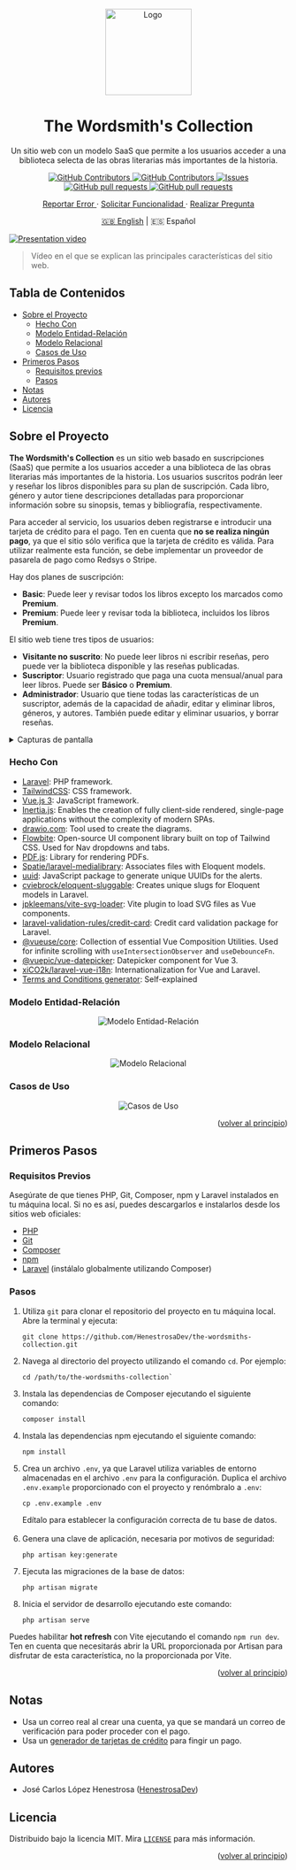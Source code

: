 <div id="top"></div>

<!-- PROJECT SHIELDS -->
<!--
*** I am using markdown "reference style" links for readability.
*** Reference links are enclosed in brackets [ ] instead of parentheses ( ).
*** See the bottom of this document for the declaration of the reference variables
*** for contributors-url, forks-url, etc. This is an optional, concise syntax you may use.
*** https://www.markdownguide.org/basic-syntax/#reference-style-links
-->

<!-- PROJECT LOGO -->
<br />
<div align="center">
    <img 
      src="https://github.com/HenestrosaDev/the-wordsmiths-collection/blob/main/public/favicon.svg" 
      alt="Logo" 
      width="156" 
      height="156"
    >
    <h1 align="center">The Wordsmith's Collection</h1>
    <p align="center">Un sitio web con un modelo SaaS que permite a los usuarios acceder a una biblioteca selecta de las obras literarias más importantes de la historia.</p>
    <p>
      <a href="https://github.com/HenestrosaDev/the-wordsmiths-collection/stargazers">
        <img 
          alt="GitHub Contributors" 
          src="https://img.shields.io/github/stars/HenestrosaDev/the-wordsmiths-collection" 
        >
      </a>
      <a href="https://github.com/HenestrosaDev/the-wordsmiths-collection/graphs/contributors">
        <img 
          alt="GitHub Contributors" 
          src="https://img.shields.io/github/contributors/HenestrosaDev/the-wordsmiths-collection" 
        >
      </a>
      <a href="https://github.com/HenestrosaDev/the-wordsmiths-collection/issues">
        <img 
          alt="Issues" 
          src="https://img.shields.io/github/issues/HenestrosaDev/the-wordsmiths-collection" 
        >
      </a>
      <a href="https://github.com/HenestrosaDev/the-wordsmiths-collection/pulls">
        <img 
          alt="GitHub pull requests" 
          src="https://img.shields.io/github/issues-pr/HenestrosaDev/the-wordsmiths-collection" 
        >
      </a>
      <a href="https://github.com/HenestrosaDev/the-wordsmiths-collection/blob/main/LICENSE">
        <img 
          alt="GitHub pull requests" 
          src="https://img.shields.io/github/license/HenestrosaDev/the-wordsmiths-collection" 
        >
      </a>
    </p>
  <p>
    <a href="https://github.com/HenestrosaDev/the-wordsmiths-collection/issues/new/choose">
      Reportar Error
    </a> 
    · 
    <a href="https://github.com/HenestrosaDev/the-wordsmiths-collection/issues/new/choose">
      Solicitar Funcionalidad
    </a> 
    · 
    <a href="https://github.com/HenestrosaDev/the-wordsmiths-collection/discussions">
      Realizar Pregunta
    </a>
  </p>
  <p>
    <a href="https://github.com/HenestrosaDev/the-wordsmiths-collection/blob/main/README.md/">🇬🇧 English</a> | 🇪🇸 Español
  </p>
</div>

[![Presentation video](/docs/common/youtube-thumbnail.png)](https://youtu.be/nN5XyJb1UYE)
>Vídeo en el que se explican las principales características del sitio web.

<!-- TABLE OF CONTENTS -->

## Tabla de Contenidos

- [Sobre el Proyecto](#sobre-el-proyecto)
  - [Hecho Con](#hecho-con)
  - [Modelo Entidad-Relación](#modelo-entidad-relación)
  - [Modelo Relacional](#modelo-relacional)
  - [Casos de Uso](#casos-de-uso)
- [Primeros Pasos](#primeros-pasos)
  - [Requisitos previos](#requisitos-previos)
  - [Pasos](#pasos)
- [Notas](#notas)
- [Autores](#autores)
- [Licencia](#licencia)

<!-- ABOUT THE PROJECT -->

## Sobre el Proyecto

**The Wordsmith's Collection** es un sitio web basado en suscripciones (SaaS) que permite a los usuarios acceder a una biblioteca de las obras literarias más importantes de la historia. Los usuarios suscritos podrán leer y reseñar los libros disponibles para su plan de suscripción. Cada libro, género y autor tiene descripciones detalladas para proporcionar información sobre su sinopsis, temas y bibliografía, respectivamente.

Para acceder al servicio, los usuarios deben registrarse e introducir una tarjeta de crédito para el pago. Ten en cuenta que **no se realiza ningún pago**, ya que el sitio sólo verifica que la tarjeta de crédito es válida. Para utilizar realmente esta función, se debe implementar un proveedor de pasarela de pago como Redsys o Stripe.

Hay dos planes de suscripción:

- **Basic**: Puede leer y revisar todos los libros excepto los marcados como **Premium**.
- **Premium**: Puede leer y revisar toda la biblioteca, incluidos los libros **Premium**.

El sitio web tiene tres tipos de usuarios:

- **Visitante no suscrito**: No puede leer libros ni escribir reseñas, pero puede ver la biblioteca disponible y las reseñas publicadas.
- **Suscriptor**: Usuario registrado que paga una cuota mensual/anual para leer libros. Puede ser **Básico** o **Premium**.
- **Administrador**: Usuario que tiene todas las características de un suscriptor, además de la capacidad de añadir, editar y eliminar libros, géneros, y autores. También puede editar y eliminar usuarios, y borrar reseñas.

<details>
  <summary>Capturas de pantalla</summary>

  <p align="center">
    <img 
      src="https://github.com/HenestrosaDev/the-wordsmiths-collection/blob/main/docs/es/screenshots/landing.png" 
      alt="Landing"
      title="Landing"
    >
  </p> 
  
  <p align="center">
    <img 
      width="49%" 
      src="https://github.com/HenestrosaDev/the-wordsmiths-collection/blob/main/docs/es/screenshots/genre-detail.png" 
      alt="Página de detalle de género"
      title="Página de detalle de género"
    >
    &nbsp;
    <img 
      width="49%" 
      src="https://github.com/HenestrosaDev/the-wordsmiths-collection/blob/main/docs/es/screenshots/book-detail.png" 
      alt="Página de detalle de libro"
      title="Página de detalle de libro"
    >
  </p> 

  <p align="center">
    <img 
      width="49%" 
      src="https://github.com/HenestrosaDev/the-wordsmiths-collection/blob/main/docs/es/screenshots/profile-edit.png" 
      alt="Ajustes de perfil"
      title="Ajustes de perfil"
    >
    &nbsp;
    <img 
      width="49%" 
      src="https://github.com/HenestrosaDev/the-wordsmiths-collection/blob/main/docs/es/screenshots/author-detail.png" 
      alt="Página de detalle de autor"
      title="Página de detalle de autor"
    >
  </p> 

  <p align="center">
    <img 
      width="49%" 
      src="https://github.com/HenestrosaDev/the-wordsmiths-collection/blob/main/docs/es/screenshots/modal-add-content.png" 
      alt="Modal para añadir contenido (sólo para administrador)"
      title="Modal para añadir contenido (sólo para administrador)"
    >
    &nbsp;
    <img 
      width="49%" 
      src="https://github.com/HenestrosaDev/the-wordsmiths-collection/blob/main/docs/es/screenshots/users-index.png" 
      alt="Página de índice de usuarios (sólo para administrador)"
      title="Página de índice de usuarios (sólo para administrador)"
    >
  </p>

  <p align="center">
		<img 
      width="49%" 
      src="https://github.com/HenestrosaDev/the-wordsmiths-collection/blob/main/docs/es/screenshots/book-read.png" 
      alt="Lector de libros"
      title="Lector de libros"
    >
  </p> 
  <br>
</details>

<!-- BUILT WITH -->

### Hecho Con

- [Laravel](https://github.com/laravel/laravel): PHP framework.
- [TailwindCSS](https://tailwindcss.com/docs/guides/laravel): CSS framework.
- [Vue.js 3](https://vuejs.org/): JavaScript framework.
- [Inertia.js](https://inertiajs.com/): Enables the creation of fully client-side rendered, single-page applications without the complexity of modern SPAs.
- [drawio.com](https://drawio.com): Tool used to create the diagrams.
- [Flowbite](https://flowbite.com): Open-source UI component library built on top of Tailwind CSS. Used for Nav dropdowns and tabs.
- [PDF.js](https://mozilla.github.io/pdf.js/): Library for rendering PDFs.
- [Spatie/laravel-medialibrary](https://spatie.be/docs/laravel-medialibrary/v11/introduction): Associates files with Eloquent models.
- [uuid](https://www.npmjs.com/package/uuid): JavaScript package to generate unique UUIDs for the alerts.
- [cviebrock/eloquent-sluggable](https://github.com/cviebrock/eloquent-sluggable): Creates unique slugs for Eloquent models in Laravel.
- [jpkleemans/vite-svg-loader](https://github.com/jpkleemans/vite-svg-loader): Vite plugin to load SVG files as Vue components.
- [laravel-validation-rules/credit-card](https://github.com/laravel-validation-rules/credit-card): Credit card validation package for Laravel.
- [@vueuse/core](https://github.com/vueuse/vueuse): Collection of essential Vue Composition Utilities. Used for infinite scrolling with `useIntersectionObserver` and `useDebounceFn`.
- [@vuepic/vue-datepicker](https://vue3datepicker.com/): Datepicker component for Vue 3.
- [xiCO2k/laravel-vue-i18n](https://github.com/xiCO2k/laravel-vue-i18n): Internationalization for Vue and Laravel.
- [Terms and Conditions generator](https://www.termsandconditionsgenerator.com): Self-explained

<!-- ENTITY-RELATIONSHIP MODEL -->

### Modelo Entidad-Relación

<div align="center">
  <picture>
    <source 
      srcset="https://github.com/HenestrosaDev/the-wordsmiths-collection/blob/main/docs/es/light/entity-relationship-diagram.svg"
      media="(prefers-color-scheme: light)"
    />
    <source 
      srcset="https://github.com/HenestrosaDev/the-wordsmiths-collection/blob/main/docs/es/dark/entity-relationship-diagram.svg"
      media="(prefers-color-scheme: dark)"
    />
    <img 
      src="https://github.com/HenestrosaDev/the-wordsmiths-collection/blob/main/docs/es/light/entity-relationship-diagram.svg"
      alt="Modelo Entidad-Relación"
    >
  </picture>
</div>

<!-- RELATIONAL MODEL -->

### Modelo Relacional

<div align="center">
  <picture>
    <source 
      srcset="https://github.com/HenestrosaDev/the-wordsmiths-collection/blob/main/docs/common/light/relational-model.svg"
      media="(prefers-color-scheme: light)"
    />
    <source 
      srcset="https://github.com/HenestrosaDev/the-wordsmiths-collection/blob/main/docs/common/dark/relational-model.svg"
      media="(prefers-color-scheme: dark)"
    />
    <img 
      src="https://github.com/HenestrosaDev/the-wordsmiths-collection/blob/main/docs/common/light/relational-model.svg"
      alt="Modelo Relacional"
    >
  </picture>
</div>

<!-- USE CASES -->

### Casos de Uso

<div align="center">
  <picture>
    <source 
      srcset="https://github.com/HenestrosaDev/the-wordsmiths-collection/blob/main/docs/es/light/use-cases.svg"
      media="(prefers-color-scheme: light)"
    />
    <source 
      srcset="https://github.com/HenestrosaDev/the-wordsmiths-collection/blob/main/docs/es/dark/use-cases.svg"
      media="(prefers-color-scheme: dark)"
    />
    <img 
      src="https://github.com/HenestrosaDev/the-wordsmiths-collection/blob/main/docs/es/light/use-cases.svg"
      alt="Casos de Uso"
    >
  </picture>
</div>

<p align="right">(<a href="#top">volver al principio</a>)</p>

<!-- GETTING STARTED -->

## Primeros Pasos

### Requisitos Previos

Asegúrate de que tienes PHP, Git, Composer, npm y Laravel instalados en tu máquina local. Si no es así, puedes descargarlos e instalarlos desde los sitios web oficiales:

- [PHP](https://www.php.net/downloads.php)
- [Git](https://git-scm.com/downloads)
- [Composer](https://getcomposer.org/download/)
- [npm](https://www.npmjs.com/package/download)
- [Laravel](https://laravel.com/docs/9.x/installation) (instálalo globalmente utilizando Composer)

### Pasos

1. Utiliza `git` para clonar el repositorio del proyecto en tu máquina local. Abre la terminal y ejecuta:
   ```shell
   git clone https://github.com/HenestrosaDev/the-wordsmiths-collection.git
   ```
2. Navega al directorio del proyecto utilizando el comando `cd`. Por ejemplo:
   ```shell
   cd /path/to/the-wordsmiths-collection`
   ```
3. Instala las dependencias de Composer ejecutando el siguiente comando:
   ```shell
   composer install
   ```
4. Instala las dependencias npm ejecutando el siguiente comando:
   ```shell
   npm install
   ```
5. Crea un archivo `.env`, ya que Laravel utiliza variables de entorno almacenadas en el archivo `.env` para la configuración. Duplica el archivo `.env.example` proporcionado con el proyecto y renómbralo a `.env`:
   ```shell
   cp .env.example .env
   ```
   Edítalo para establecer la configuración correcta de tu base de datos.<br>
   <br>
6. Genera una clave de aplicación, necesaria por motivos de seguridad:
   ```shell
   php artisan key:generate
   ```
7. Ejecuta las migraciones de la base de datos:
   ```shell
   php artisan migrate
   ```
8. Inicia el servidor de desarrollo ejecutando este comando:
   ```shell
   php artisan serve
   ```

Puedes habilitar **hot refresh** con Vite ejecutando el comando `npm run dev`. Ten en cuenta que necesitarás abrir la URL proporcionada por Artisan para disfrutar de esta característica, no la proporcionada por Vite.

<p align="right">(<a href="#top">volver al principio</a>)</p>

<!-- NOTES -->

## Notas

- Usa un correo real al crear una cuenta, ya que se mandará un correo de verificación para poder proceder con el pago.
- Usa un [generador de tarjetas de crédito](https://www.creditcardvalidator.org/generator) para fingir un pago.

<!-- ROADMAP -->

<!--
## Roadmap

- [ ] To do

You can propose a new feature creating an [issue](https://github.com/HenestrosaDev/the-wordsmiths-collection/new/choose).
-->

<!-- AUTHORS -->

## Autores

- José Carlos López Henestrosa ([HenestrosaDev](https://github.com/HenestrosaDev))

<!-- LICENSE -->

## Licencia

Distribuido bajo la licencia MIT. Mira [`LICENSE`](https://github.com/HenestrosaDev/the-wordsmiths-collection/blob/main/.github/LICENSE) para más información.

<p align="right">(<a href="#top">volver al principio</a>)</p>
